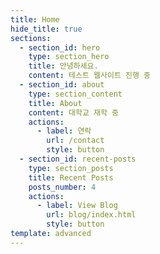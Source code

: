 ```yaml
---
title: Home
hide_title: true
sections:
  - section_id: hero
    type: section_hero
    title: 안녕하세요.
    content: 테스트 웹사이트 진행 중
  - section_id: about
    type: section_content
    title: About
    content: 대학교 재학 중
    actions:
      - label: 연락
        url: /contact
        style: button
  - section_id: recent-posts
    type: section_posts
    title: Recent Posts
    posts_number: 4
    actions:
      - label: View Blog
        url: blog/index.html
        style: button
template: advanced
---
```

